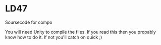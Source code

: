 # LD47
Soursecode for compo

You will need Unity to compile the files. If you read this then you propably know how to do it. If not you'll catch on quick ;)
